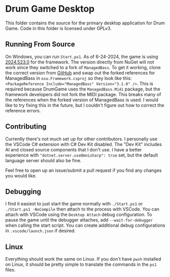 # Drum Game Desktop
This folder contains the source for the primary desktop application for Drum Game. Code in this folder is licensed under GPLv3.


## Running From Source
On Windows, you can run `Start.ps1`. As of 6-24-2024, the game is using [2024.523.0](https://www.nuget.org/packages/ppy.osu.Framework/2024.523.0) for the framework. The version directly from NuGet will not work since they switched to a fork of `ManagedBass`. To get it working, clone the correct version from [GitHub](https://github.com/ppy/osu-framework) and swap out the forked references for ManagedBass in `osu.Framework.csproj` so they look like this: `<PackageReference Include="ManagedBass" Version="3.1.0" />`. This is required because DrumGame uses the `ManagedBass.Midi` package, but the framework developers did not fork the MIDI package. This breaks many of the references when the forked version of ManagedBass is used. I would like to try fixing this in the future, but I couldn't figure out how to correct the reference errors.

## Contributing
Currently there's not much set up for other contributors. I personally use the VSCode C# extension with C# Dev Kit disabled. The "Dev Kit" includes AI and closed source components that I don't use. I have a better experience with `"dotnet.server.useOmnisharp": true` set, but the default language server should also be fine.

Feel free to open up an issue/submit a pull request if you find any changes you would like.

## Debugging
I find it easiest to just start the game normally with `./Start.ps1` or `./Start.ps1 -NoCompile` then attach to the process with VSCode. You can attach with VSCode using the `Desktop Attach` debug configuration. To pause the game until the debugger attaches, add `--wait-for-debugger` when calling the start script. You can create additional debug configurations in `.vscode/launch.json` if desired.

## Linux
Everything should work the same on Linux. If you don't have `pwsh` installed on Linux, it should be pretty simple to translate the commands in the `ps1` files.
